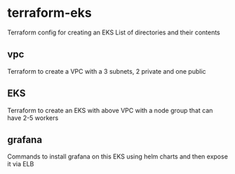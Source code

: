 # terraform-eks

Terraform config for creating an EKS
List of directories and their contents

## vpc
Terraform to create a VPC with a 3 subnets, 2 private and one public

## EKS
Terraform to create an EKS with above VPC with a node group that can have 2-5 workers

## grafana
Commands to install grafana on this EKS using helm charts and then expose it via ELB
